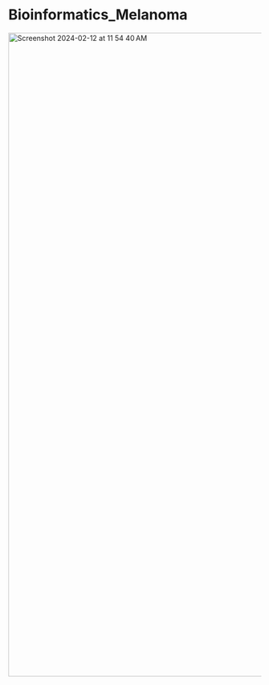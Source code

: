 # Bioinformatics_Melanoma
<img width="1281" alt="Screenshot 2024-02-12 at 11 54 40 AM" src="https://github.com/ZelihaB/Bioinformatics_Melanoma/assets/71549587/feb67064-f271-494c-bba4-673b62f45cc4">
